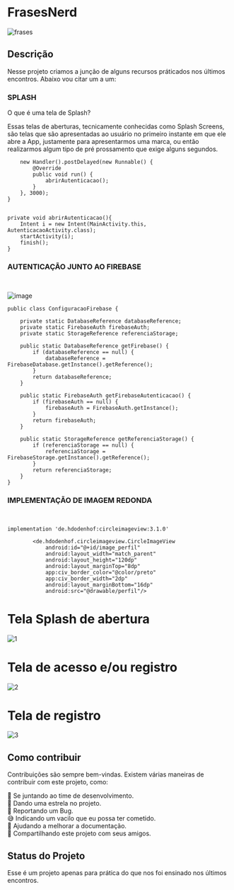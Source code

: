 # FrasesNerd
![frases](https://user-images.githubusercontent.com/77402918/114590603-5a8dca00-9c5f-11eb-8a08-e527212a1e8d.jpg)

## Descrição

Nesse projeto criamos a junção de alguns recursos práticados nos últimos encontros. Abaixo vou citar um a um:

### __SPLASH__

O que é uma tela de Splash?

Essas telas de aberturas, tecnicamente conhecidas como Splash Screens, são telas que são apresentadas ao usuário no primeiro instante em que ele abre a App, justamente para apresentarmos uma marca, ou então realizarmos algum tipo de pré prossamento que exige alguns segundos.


        new Handler().postDelayed(new Runnable() {
            @Override
            public void run() {
                abrirAutenticacao();
            }
        }, 3000);
    }


    private void abrirAutenticacao(){
        Intent i = new Intent(MainActivity.this, AutenticacaoActivity.class);
        startActivity(i);
        finish();
    }

### __AUTENTICAÇÃO JUNTO AO FIREBASE__
<BR/>

![image](https://user-images.githubusercontent.com/77402918/114593526-90807d80-9c62-11eb-9eb3-0e25b41d643e.png)


~~~
public class ConfiguracaoFirebase {

    private static DatabaseReference databaseReference;
    private static FirebaseAuth firebaseAuth;
    private static StorageReference referenciaStorage;

    public static DatabaseReference getFirebase() {
        if (databaseReference == null) {
            databaseReference = FirebaseDatabase.getInstance().getReference();
        }
        return databaseReference;
    }

    public static FirebaseAuth getFirebaseAutenticacao() {
        if (firebaseAuth == null) {
            firebaseAuth = FirebaseAuth.getInstance();
        }
        return firebaseAuth;
    }

    public static StorageReference getReferenciaStorage() {
        if (referenciaStorage == null) {
            referenciaStorage = FirebaseStorage.getInstance().getReference();
        }
        return referenciaStorage;
    }
}
~~~

### __IMPLEMENTAÇÃO DE IMAGEM REDONDA__
<BR/>

~~~
implementation 'de.hdodenhof:circleimageview:3.1.0'

        <de.hdodenhof.circleimageview.CircleImageView
            android:id="@+id/image_perfil"
            android:layout_width="match_parent"
            android:layout_height="120dp"
            android:layout_marginTop="8dp"
            app:civ_border_color="@color/preto"
            app:civ_border_width="2dp"
            android:layout_marginBottom="16dp"
            android:src="@drawable/perfil"/>

~~~
# Tela Splash de abertura

![1](https://user-images.githubusercontent.com/77402918/114596974-9d9f6b80-9c66-11eb-888a-f3bfa59d21aa.png)

# Tela de acesso e/ou registro

![2](https://user-images.githubusercontent.com/77402918/114597021-aa23c400-9c66-11eb-8f0a-9e39aa66fd5e.png)

# Tela de registro

![3](https://user-images.githubusercontent.com/77402918/114597073-b6a81c80-9c66-11eb-89e4-2470b667d4b6.png)


## Como contribuir

Contribuições são sempre bem-vindas. Existem várias maneiras de contribuir com este projeto, como:

💪 Se juntando ao time de desenvolvimento.<br/>
🌟 Dando uma estrela no projeto.<br/>
🐛 Reportando um Bug.<br/>
😅 Indicando um vacilo que eu possa ter cometido.<br/>
📄 Ajudando a melhorar a documentação.<br/>
🚀 Compartilhando este projeto com seus amigos.<br/>


## Status do Projeto

Esse é um projeto apenas para prática do que nos foi ensinado nos últimos encontros. 